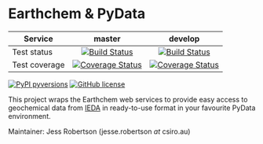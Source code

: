 # Earthchem & PyData

| **Service** | **master** | **develop** |
| ----------- |:----------:|:-----------:|
| Test status | [![Build Status](https://travis-ci.org/jesserobertson/earthchem-pyclient.svg?branch=master)](https://travis-ci.org/jesserobertson/earthchem-pyclient) | [![Build Status](https://travis-ci.org/jesserobertson/earthchem-pyclient.svg?branch=develop)](https://travis-ci.org/jesserobertson/earthchem-pyclient) |
| Test coverage | [![Coverage Status](https://coveralls.io/repos/github/jesserobertson/earthchem-pyclient/badge.svg?branch=master)](https://coveralls.io/github/jesserobertson/earthchem-pyclient?branch=master) | [![Coverage Status](https://coveralls.io/repos/github/jesserobertson/earthchem-pyclient/badge.svg?branch=develop)](https://coveralls.io/github/jesserobertson/earthchem-pyclient?branch=develop) |

[![PyPI pyversions](https://img.shields.io/pypi/pyversions/earthchem.svg)](https://pypi.python.org/pypi/earthchem/)
[![GitHub license](https://img.shields.io/github/license/jesserobertson/earthchem-pyclient.svg)](https://github.com/jesserobertson/earthchem-pyclient/blob/master/LICENSE.txt)

This project wraps the Earthchem web services to provide easy access to geochemical data from [IEDA](https://www.iedadata.org/) in ready-to-use format in your favourite PyData environment.

Maintainer: Jess Robertson (jesse.robertson _at_ csiro.au)